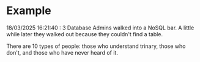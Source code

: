 # Example

<!-- replace-with-date starts -->
18/03/2025 16:21:40 : 3 Database Admins walked into a NoSQL bar. A little while later they walked out because they couldn't find a table.
<!-- replace-with-date ends -->

<!-- replace-with-joke starts -->
There are 10 types of people: those who understand trinary, those who don't, and those who have never heard of it.
<!-- replace-with-joke ends -->